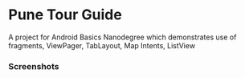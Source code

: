 # Pune Tour Guide

A project for Android Basics Nanodegree which demonstrates use of fragments, ViewPager, TabLayout, Map Intents, ListView

### Screenshots

